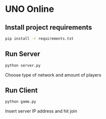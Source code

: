 # UNO Online
## Install project requirements
```sh
pip install -r requirements.txt
```

## Run Server

```sh
python server.py
```
Choose type of network and amount of players

## Run Client

```sh
python game.py
```
Insert server IP address and hit join
